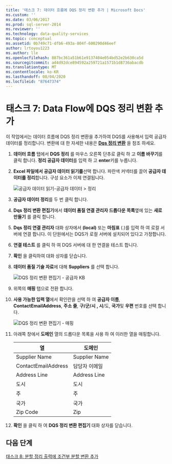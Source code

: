 ```yaml
---
title: '태스크 7: 데이터 흐름에 DQS 정리 변환 추가 | Microsoft Docs'
ms.custom: ''
ms.date: 03/06/2017
ms.prod: sql-server-2014
ms.reviewer: ''
ms.technology: data-quality-services
ms.topic: conceptual
ms.assetid: 0b749c71-dfb6-493a-804f-600290d46eef
author: lrtoyou1223
ms.author: lle
ms.openlocfilehash: 887bc361a51b61e9137404e054bd52e2b630ca5d
ms.sourcegitcommit: ad4d92dce894592a259721a1571b1d8736abacdb
ms.translationtype: MT
ms.contentlocale: ko-KR
ms.lasthandoff: 08/04/2020
ms.locfileid: "87647374"
---
```

# <a name="task-7-adding-dqs-cleansing-transform-to-the-data-flow"></a>태스크 7: Data Flow에 DQS 정리 변환 추가
  이 작업에서는 데이터 흐름에 DQS 정리 변환을 추가하여 DQS를 사용해서 입력 공급자 데이터를 정리합니다. 변환에 대 한 자세한 내용은 **[Dqs 정리 변환](https://msdn.microsoft.com/library/ee677619.aspx)** 을 참조 하세요.  
  
1.  **데이터 흐름** 탭에서 **DQS 정리** 를 마우스 오른쪽 단추로 클릭 하 고 **이름 바꾸기**를 클릭 합니다. **정리 공급자 데이터**를 입력 하 고 **enter**키를 누릅니다.  
  
2.  **Excel 파일에서 공급자 데이터 읽기를**선택 합니다. 파란색 커넥터를 끌어 **공급자 데이터를 정리**합니다. 구성 요소가 이제 연결됩니다.  
  
     ![공급자 데이터 읽기-공급자 데이터 > 정리](../../2014/tutorials/media/et-addingdqscleansingtransformtothedataflow-01.jpg "공급자 데이터 읽기 -> 공급자 데이터 정리")  
  
3.  **공급자 데이터 정리**를 두 번 클릭 합니다.  
  
4.  **Dqs 정리 변환 편집기**에서 **데이터 품질 연결 관리자 드롭다운 목록**옆에 있는 **새로 만들기** 를 클릭 합니다.  
  
5.  **Dqs 정리 연결 관리자** 대화 상자에서 **(local)** 또는 **마침표** (.)를 입력 하 여 로컬 서버에 연결 합니다. 이 단원에서는 DQS가 로컬 서버에 설치되어 있다고 가정합니다.  
  
6.  **연결 테스트** 를 클릭 하 여 DQS 서버에 대 한 연결을 테스트 합니다.  
  
7.  **확인** 을 클릭하여 대화 상자를 닫습니다.  
  
8.  **데이터 품질 기술 자료**에 대해 **Suppliers** 를 선택 합니다.  
  
     ![DQS 정리 변환 편집기 - 공급자 KB](../../2014/tutorials/media/et-addingdqscleansingtransformtothedataflow-02.jpg "DQS 정리 변환 편집기 - 공급자 KB")  
  
9. 위쪽의 **매핑** 탭으로 전환 합니다.  
  
10. **사용 가능한 입력 열**에서 확인란을 선택 하 여 **공급자 이름**, **ContactEmailAddress**, **주소 줄**, **구/군/시** **, 시**/도, **국가**및 **우편** 번호를 선택 합니다.  
  
     ![DQS 정리 변환 편집기 - 매핑](../../2014/tutorials/media/et-addingdqscleansingtransformtothedataflow-03.jpg "DQS 정리 변환 편집기 - 매핑")  
  
11. 아래쪽 창에서 **도메인** 열의 드롭다운 목록을 사용 하 여 이러한 열을 매핑합니다.  
  
    |열|도메인|  
    |------------|------------|  
    |Supplier Name|Supplier Name|  
    |ContactEmailAddress|담당자 이메일|  
    |Address Line|Address Line|  
    |도시|도시|  
    |주|주|  
    |국가|국가|  
    |Zip Code|Zip|  
  
12. **확인** 을 클릭 하 여 **DQS 정리 변환 편집기** 대화 상자를 닫습니다.  
  
## <a name="next-step"></a>다음 단계  
 [태스크 8: 분할 정리 출력에 조건부 분할 변환 추가](../../2014/tutorials/task-8-adding-conditional-split-transform-to-split-cleansing-output.md)  
  
  
